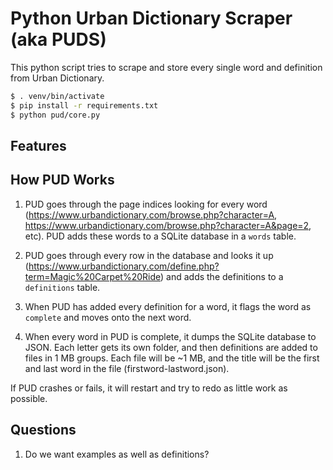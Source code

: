 # Python Urban Dictionary Scraper (aka PUDS)

This python script tries to scrape and store every single word and definition from Urban Dictionary.

```bash
$ . venv/bin/activate
$ pip install -r requirements.txt
$ python pud/core.py
```

## Features

## How PUD Works

1. PUD goes through the page indices looking for every word (https://www.urbandictionary.com/browse.php?character=A, https://www.urbandictionary.com/browse.php?character=A&page=2, etc). PUD adds these words to a SQLite database in a `words` table. 

2. PUD goes through every row in the database and looks it up (https://www.urbandictionary.com/define.php?term=Magic%20Carpet%20Ride) and adds the definitions to a `definitions` table.

3. When PUD has added every definition for a word, it flags the word as `complete` and moves onto the next word.

4. When every word in PUD is complete, it dumps the SQLite database to JSON. Each letter gets its own folder, and then definitions are added to files in 1 MB groups. Each file will be ~1 MB, and the title will be the first and last word in the file (firstword-lastword.json).

If PUD crashes or fails, it will restart and try to redo as little work as possible.

## Questions

1. Do we want examples as well as definitions?